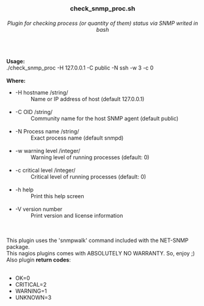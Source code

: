 <H3 align=center>check_snmp_proc.sh</H3>
<H6 align=center>Plugin for checking process (or quantity of them) status via SNMP writed in bash </H6>
<br>
<br align=left><b>Usage:</b>
<br align=left>./check_snmp_proc -H 127.0.0.1 -C public -N ssh -w 3 -c 0
<br>
<br><b>Where:</b>
<ul><li>  -H hostname /string/
<dd>     Name or IP address of host (default 127.0.0.1)</dd>
<br><li>  -C OID /string/
<dd>     Community name for the host SNMP agent (default public)</dd>
<br><li>  -N Process name /string/
<dd>     Exact process name (default snmpd)</dd>
<br><li>  -w warning level /integer/
<dd>     Warning level of running processes (default: 0)</dd>
<br><li>  -c critical level /integer/
<dd>     Critical level of running processes (default: 0)</dd>
<br><li>  -h help
<dd>     Print this help screen</dd>
<br><li>  -V version number
<dd>     Print version and license information</dd></ul>
<br>
<br>  This plugin uses the 'snmpwalk' command included with the NET-SNMP package.
<br>  This nagios plugins comes with ABSOLUTELY NO WARRANTY. So, enjoy ;)
<br>Also plugin <b>return codes</b>:
<ul><br><li> OK=0
<br><li>CRITICAL=2
<br><li>WARNING=1
<br><li>UNKNOWN=3</ul>
